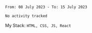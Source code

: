 <!--START_SECTION:waka-->

```txt
From: 08 July 2023 - To: 15 July 2023

No activity tracked
```

<!--END_SECTION:waka-->
My Stack: `HTML, CSS, JS, React`
